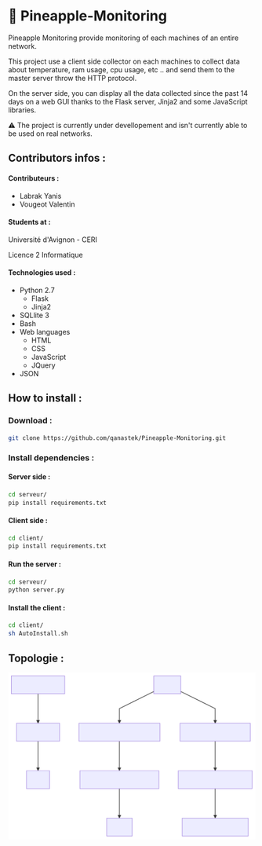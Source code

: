 # :pineapple: Pineapple-Monitoring

Pineapple Monitoring provide monitoring of each machines of an entire network.

This project use a client side collector on each machines to collect data about temperature, ram usage, cpu usage, etc .. and send them to the master server throw the HTTP protocol.

On the server side, you can display all the data collected since the past 14 days on a web GUI thanks to the Flask server, Jinja2 and some JavaScript libraries.

:warning: The project is currently under devellopement and isn't currently able to be used on real networks.

## Contributors infos :

#### Contributeurs :
* Labrak Yanis
* Vougeot Valentin

#### Students at :

Université d'Avignon - CERI

Licence 2 Informatique

#### Technologies used :

* Python 2.7
    * Flask
    * Jinja2
* SQLlite 3
* Bash
* Web languages
    * HTML
    * CSS
    * JavaScript
    * JQuery
* JSON

## How to install :

### Download :

```bash
git clone https://github.com/qanastek/Pineapple-Monitoring.git
```

### Install dependencies :

#### Server side :
```bash
cd serveur/
pip install requirements.txt
```

#### Client side :
```bash
cd client/
pip install requirements.txt
```

#### Run the server :
```bash
cd serveur/
python server.py
```

#### Install the client :
```bash
cd client/
sh AutoInstall.sh
```

## Topologie :

![Diagramme](./mermaid-diagram.svg)
